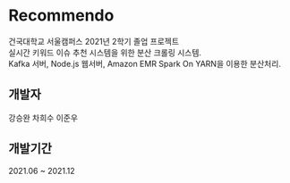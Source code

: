 # Recommendo
건국대학교 서울캠퍼스 2021년 2학기 졸업 프로젝트  
실시간 키워드 이슈 추천 시스템을 위한 분산 크롤링 시스템.  
Kafka 서버, Node.js 웹서버, Amazon EMR Spark On YARN을 이용한 분산처리.  

## 개발자
강승완
차희수
이준우

## 개발기간
2021.06 ~ 2021.12